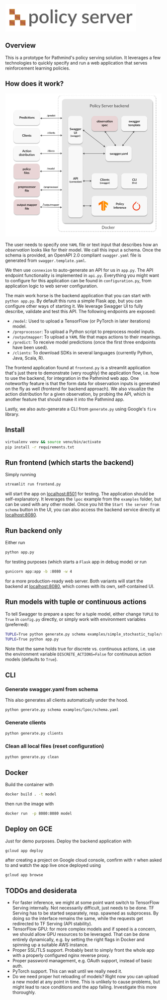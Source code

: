 ![pathmind policy server](./assets/policy_server.jpg)

## Overview

This is a prototype for Pathmind's policy serving solution. It leverages a few technologies
to quickly specify and run a web application that serves reinforcement learning policies.

## How does it work?

![architecture](./assets/server_backend.jpg)

The user needs to specify one `YAML` file or text input that describes how an _observation_
looks like for their model. We call this input a schema. Once the schema is provided, an
OpenAPI 2.0 compliant `swagger.yaml` file is generated from `swagger.template.yaml`.

We then use `connexion` to auto-generate an API for us in `app.py`. The API endpoint
functionality is implemented in `api.py`. Everything you might want to configure for this
application can be found in `configuration.py`, from application logic to web server
configuration.

The main work horse is the backend application that you can start with `python app.py`.
By default this runs a simple Flask app, but you can configure other ways of starting it.
We leverage Swagger UI to fully describe, validate and test this API. The following endpoints
are exposed:

- `/model`: Used to upload a TensorFlow (or PyTorch in later iterations) model.
- `/preprocessor`: To upload a Python script to preprocess model inputs.
- `/outputmapper`: To upload a `YAML` file that maps actions to their meanings.
- `/predict`: To receive model predictions (once the first three endpoints have been used).
- `/clients`: To download SDKs in several languages (currently Python, Java, Scala, R).

The frontend application found at `frontend.py` is a streamlit application that's just
there to demonstrate (very roughly) the application flow, i.e. how to use the backend,
for integration in the Pathmind web app. One noteworthy feature is that the form data
for observation inputs is generated on the fly as well (frontend for backend approach).
We also visualize the action distribution for a given observation, by probing the API,
which is another feature that should make it into the Pathmind app.

Lastly, we also auto-generate a CLI from `generate.py` using Google's `fire` library.

## Install

```bash
virtualenv venv && source venv/bin/activate
pip install -r requirements.txt
```

## Run frontend (which starts the backend)

Simply running

```bash
streamlit run frontend.py
```

will start the app on [localhost:8501](localhost:8501) for testing. The application
should be self-explanatory. It leverages the `lpoc` example from the `examples` folder,
but can be used with any other model. Once you hit the `Start the server from schema`
button in the UI, you can also access the backend service directly at 
[localhost:8080](localhost:8080).

## Run backend only

Either run

```bash
python app.py
```

for testing purposes (which starts a `Flask` app in debug mode) or run

```bash
gunicorn app:app -b :8080 -w 4
```

for a more production-ready web server. Both variants will start the backend at
[localhost:8080](localhost:8080), which comes with its own, self-contained UI.

## Run models with tuple or continuous actions

To tell Swagger to prepare a spec for a tuple model, either change `TUPLE` to `True` in `config.py` directly, or
simply work with environment variables (preferred):

```bash
TUPLE=True python generate.py schema examples/simple_stochastic_tuple/schema.yaml
TUPLE=True python app.py
```

Note that the same holds true for discrete vs. continuous actions, i.e. use the environment variable
`DISCRETE_ACTIONS=False` for continuous action models (defaults to `True`).

## CLI

### Generate swagger.yaml from schema

This also generates all clients automatically under the hood.

```bash
python generate.py schema examples/lpoc/schema.yaml
```

### Generate clients

```bash
python generate.py clients
```

### Clean all local files (reset configuration)

```bash
python generate.py clean
```

## Docker

Build the container with

```bash
docker build . -t model
```

then run the image with

```bash
docker run  -p 8080:8080 model
```

## Deploy on GCE

Just for demo purposes. Deploy the backend application with

```bash
gcloud app deploy
```

after creating a project on Google cloud console, confirm with `Y` when asked to and
watch the app live once deployed using

```bash
gcloud app browse
```

## TODOs and desiderata

- For faster inference, we might at some point want switch to TensorFlow Serving internally. 
Not necessarily difficult, just needs to be done. TF Serving has to be started separately,
resp. spawned as subprocess. By doing so the interface remains the same, while the requests
get redirected to TF Serving (API stability).
- TensorFlow GPU: for more complex models and if speed is a concern, we should allow GPU
resources to be leveraged. That can be done entirely dynamically, e.g. by setting the
right flags in Docker and spinning up a suitable AWS instance. 
- Proper SSL/TLS support. Probably best to simply front the whole app with a properly
configured nginx reverse proxy.
- Proper password management, e.g. OAuth support, instead of basic auth.
- PyTorch support. This can wait until we really need it.
- Do we need proper hot reloading of models? Right now you can upload a new model at any
point in time. This is unlikely to cause problems, but might lead to race conditions and
the app failing. Investigate this more thoroughly.


